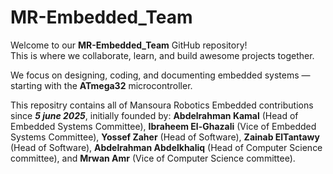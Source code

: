 # MR-Embedded_Team

Welcome to our **MR-Embedded_Team** GitHub repository!  
This is where we collaborate, learn, and build awesome projects together.  

We focus on designing, coding, and documenting embedded systems — starting with the **ATmega32** microcontroller.

This repositry contains all of Mansoura Robotics Embedded contributions since ***5 june 2025***, initially founded by: **Abdelrahman Kamal** (Head of Embedded Systems Committee), **Ibraheem El-Ghazali** (Vice of Embedded Systems Committee), **Yossef Zaher** (Head of Software), **Zainab ElTantawy** (Head of Software), **Abdelrahman Abdelkhaliq** (Head of Computer Science committee), and **Mrwan Amr** (Vice of Computer Science committee).
